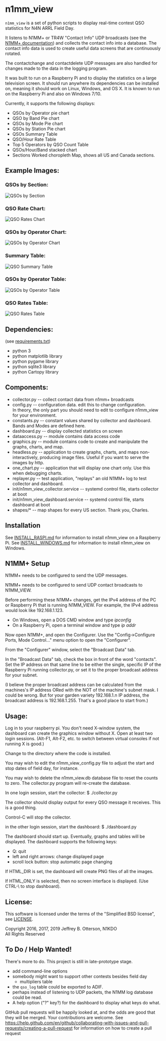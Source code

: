 # n1mm_view

`n1mm_view` is a set of python scripts to display real-time contest QSO
 statistics for N4N ARRL Field Day.

It listens to N1MM+ or TR4W "Contact Info" UDP broadcasts (see the 
[N1MM+ documentation](http://n1mm.hamdocs.com/tiki-index.php?page=UDP+Broadcasts))
and collects the contact info into a database.  The contact info data 
is used to create useful data screens that are continuously rotated.

The contactchange and contactdelete UDP messages are also handled for changes made to the data in the logging program.

It was built to run on a Raspberry Pi and to display the statistics 
on a large television screen.  It should run anywhere its dependencies 
can be installed on, meaning it should work on Linux, Windows, and OS X.
It is known to run on the Raspberry Pi and also on Windows 7/10.

Currently, it supports the following displays:

* QSOs by Operator pie chart
* QSO by Band Pie chart
* QSOs by Mode Pie chart
* QSOs by Station Pie chart
* QSOs Summary Table
* QSO/Hour Rate Table
* Top 5 Operators by QSO Count Table
* QSOs/Hour/Band stacked chart
* Sections Worked choropleth Map, shows all US and Canada sections.

## Example Images:

### QSOs by Section:

![QSOs by Section](examples/qsos_by_section.png)

### QSO Rate Chart:

![QSO Rates Chart](examples/qso_rates_chart.png)

### QSOs by Operator Chart:

![QSOs by Operator Chart](examples/qso_operators_graph.png)

### Summary Table:

![QSO Summary Table](examples/qso_summary_table.png)

### QSOs by Operator Table:

![QSOs by Operator Table](examples/qso_operators_table.png)

### QSO Rates Table:

![QSO Rates Table](examples/qso_rates_table.png)

## Dependencies:

(see [requirements.txt](requirements.txt))

* python 3
* python matplotlib library
* python pygame library
* python sqlite3 library
* python Cartopy library

## Components:

* collector.py -- collect contact data from n1mm+ broadcasts
* config.py -- configuration data.  edit this to change configuration.  
  In theory, the only part you should need to edit to configure n1mm_view for your environment.
* constants.py -- constant values shared by collector and dashboard.  Bands and Modes are defined here.
* dashboard.py -- display collected statistics on screen
* dataaccess.py -- module contains data access code
* graphics.py -- module contains code to create and manipulate the graphs, charts, and map.
* headless.py -- application to create graphs, charts, and maps non-interactively, producing image files. 
  Useful if you want to serve the images by http.
* one_chart.py -- application that will display one chart only. Use this when debugging charts.
* replayer.py -- test application, "replays" an old N1MM+ log to test collector and dashboard.
* init/n1mm_view_collector.service -- systemd control file, starts collector at boot
* init/n1mm_view_dashboard.service -- systemd control file, starts dashboard at boot
* shapes/* -- map shapes for every US section. Thank you, Charles.

## Installation

See [INSTALL_RASPI.md](INSTALL_RASPI.md) for information to install n1mm_view on a Raspberry Pi.
See [INSTALL_WINDOWS.md](INSTALL_WINDOWS.md) for information to install n1mm_view on Windows.

## N1MM+ Setup

N1MM+ needs to be configured to send the UDP messages. 

N1MM+ needs to be configured to send UDP contact broadcasts to N1MM_VIEW.
 
Before performing these N1MM+ changes, get the IPv4 address of the PC or Raspberry Pi that is running N1MM_VIEW. For example, the IPv4 address would look like 192.168.1.123.
 
 * On Windows, open a DOS CMD window and type _ipconfig_ 
 * On a Raspberry Pi, open a terminal window and type _ip addr_

Now open N1MM+, and open the Configurer.  Use the "Config->Configure Ports, Mode Control..." 
menu option to open the "Configurer".

From the "Configurer" window, select the "Broadcast Data" tab.  

In the "Broadcast Data" tab, check the box in front of the word "contacts".  
Set the IP address on that same line to be either the single, specific IP of the Raspberry Pi 
running collector.py, or set it to the proper broadcast address for your subnet. 

(I believe the proper broadcast address can be calculated from the machines's IP address ORed with the NOT of the machine's subnet mask.  I could be wrong.  But for your garden variety 192.168.1.n IP address, the broadcast address is 192.168.1.255.  That's a good place to start from.)

## Usage:

Log in to your raspberry pi.  You don't need X-window system, the dashboard can create the graphics window without X.  Open at least two login sessions.  (Alt-F1, Alt-F2, etc. to switch between virtual consoles if not running X is good.)

Change to the directory where the code is installed.

You may wish to edit the n1mm_view_config.py file to adjust the start and stop dates of field day, for instance.

You may wish to delete the n1mm_view.db database file to reset the counts to zero.  The collector.py program will re-create the database.

In one login session, start the collector:  $ ./collector.py 

The collector should display output for every QSO message it receives.  This is a good thing.

Control-C will stop the collector.

in the other login session, start the dashboard: $ ./dashboard.py

The dashboard should start up.  Eventually, graphs and tables will be displayed.  The dashboard supports the following keys:

* Q: quit
* left and right arrows: change displayed page
* scroll lock button: stop automatic page changing

If HTML_DIR is set, the dashboard will create PNG files of all the images.

If HTML_ONLY is selected, then no screen interface is displayed. (Use CTRL-\ to stop dashboard).

## License:

This software is licensed under the terms of the "Simplified BSD license", see [LICENSE](LICENSE).

Copyright 2016, 2017, 2019 Jeffrey B. Otterson, N1KDO  
All Rights Reserved

## To Do / Help Wanted!

There's more to do.  This project is still in late-prototype stage.

* add command-line options
* somebody might want to support other contests besides field day
  * multipliers table
* the `qso_log` table could be exported to ADIF.
* perhaps instead of listening to UDP packets, the N1MM log database could be read.
* A help option ("?" key?) for the dashboard to display what keys do what. 

GitHub pull requests will be happily looked at, and the odds are good that
they will be merged.  Your contributions are welcome.  See https://help.github.com/en/github/collaborating-with-issues-and-pull-requests/creating-a-pull-request 
for information on how to create a pull request

